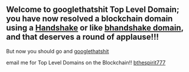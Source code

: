 ## Welcome to googlethatshit Top Level Domain; you have now resolved a blockchain domain using a [Handshake](https://handshake.org) or like [bhandshake domain](home.bhandshake/), and that deserves a round of applause!!! 

 But now you should go and [googlethatshit](https://google.com)


email me for Top Level Domains on the Blockchain!! 
[bthespirit777](https://protonmail.com)
